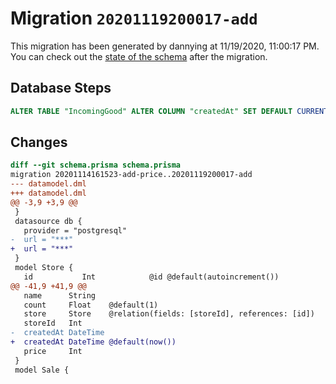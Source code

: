 # Migration `20201119200017-add`

This migration has been generated by dannying at 11/19/2020, 11:00:17 PM.
You can check out the [state of the schema](./schema.prisma) after the migration.

## Database Steps

```sql
ALTER TABLE "IncomingGood" ALTER COLUMN "createdAt" SET DEFAULT CURRENT_TIMESTAMP
```

## Changes

```diff
diff --git schema.prisma schema.prisma
migration 20201114161523-add-price..20201119200017-add
--- datamodel.dml
+++ datamodel.dml
@@ -3,9 +3,9 @@
 }
 datasource db {
   provider = "postgresql"
-  url = "***"
+  url = "***"
 }
 model Store {
   id           Int            @id @default(autoincrement())
@@ -41,9 +41,9 @@
   name      String
   count     Float    @default(1)
   store     Store    @relation(fields: [storeId], references: [id])
   storeId   Int
-  createdAt DateTime
+  createdAt DateTime @default(now())
   price     Int
 }
 model Sale {
```


